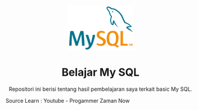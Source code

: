 <p align="center">
  <a href='https://www.mysql.com//'><img src="README/logo.png"></a>
</p> 

<h1 align="center">Belajar My SQL</h1>

<p align="center">
  Repositori ini berisi tentang hasil pembelajaran saya terkait basic My SQL.
</p>

<p align="justify">
  Source Learn : Youtube - Progammer Zaman Now
</p>
